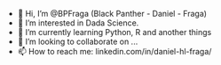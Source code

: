 - 👋 Hi, I’m @BPFraga (Black Panther - Daniel - Fraga)
- 👀 I’m interested in Dada Science.
- 🌱 I’m currently learning Python, R and another things
- 💞️ I’m looking to collaborate on ...
- 📫 How to reach me: linkedin.com/in/daniel-hl-fraga/

<!---
BPFraga/BPFraga is a ✨ special ✨ repository because its `README.md` (this file) appears on your GitHub profile.
You can click the Preview link to take a look at your changes.
--->
